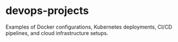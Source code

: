 # devops-projects
Examples of Docker configurations, Kubernetes deployments, CI/CD pipelines, and cloud infrastructure setups.
